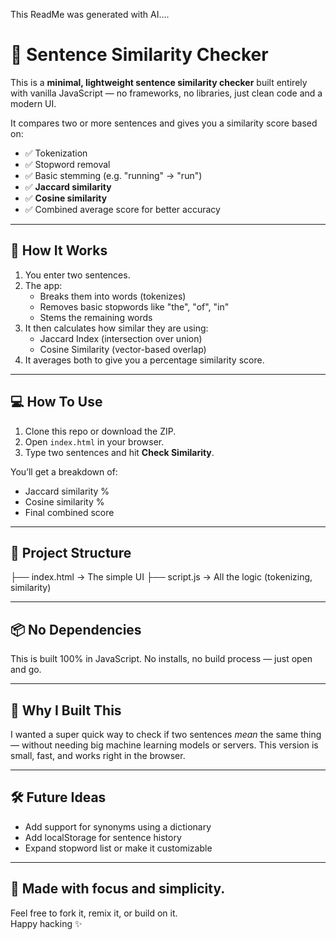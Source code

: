 This ReadMe was generated with AI....

# 🧠 Sentence Similarity Checker

This is a **minimal, lightweight sentence similarity checker** built entirely with vanilla JavaScript — no frameworks, no libraries, just clean code and a modern UI.

It compares two or more sentences and gives you a similarity score based on:

- ✅ Tokenization
- ✅ Stopword removal
- ✅ Basic stemming (e.g. "running" → "run")
- ✅ **Jaccard similarity**
- ✅ **Cosine similarity**
- ✅ Combined average score for better accuracy

---

## 🚀 How It Works

1. You enter two sentences.
2. The app:
   - Breaks them into words (tokenizes)
   - Removes basic stopwords like "the", "of", "in"
   - Stems the remaining words
3. It then calculates how similar they are using:
   - Jaccard Index (intersection over union)
   - Cosine Similarity (vector-based overlap)
4. It averages both to give you a percentage similarity score.

---

## 💻 How To Use

1. Clone this repo or download the ZIP.
2. Open `index.html` in your browser.
3. Type two sentences and hit **Check Similarity**.

You’ll get a breakdown of:
- Jaccard similarity %
- Cosine similarity %
- Final combined score

---

## 📁 Project Structure
├── index.html → The simple UI
├── script.js → All the logic (tokenizing, similarity)


---

## 📦 No Dependencies

This is built 100% in JavaScript. No installs, no build process — just open and go.

---

## 🧠 Why I Built This

I wanted a super quick way to check if two sentences *mean* the same thing — without needing big machine learning models or servers. This version is small, fast, and works right in the browser.

---

## 🛠️ Future Ideas

- Add support for synonyms using a dictionary
- Add localStorage for sentence history
- Expand stopword list or make it customizable

---

## 👋 Made with focus and simplicity.

Feel free to fork it, remix it, or build on it.  
Happy hacking ✨
